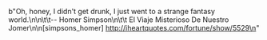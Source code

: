 b"Oh, honey, I didn't get drunk, I just went to a strange fantasy world.\n\n\t\t-- Homer Simpson\n\t\t   El Viaje Misterioso De Nuestro Jomer\n\n[simpsons_homer] http://iheartquotes.com/fortune/show/5529\n"